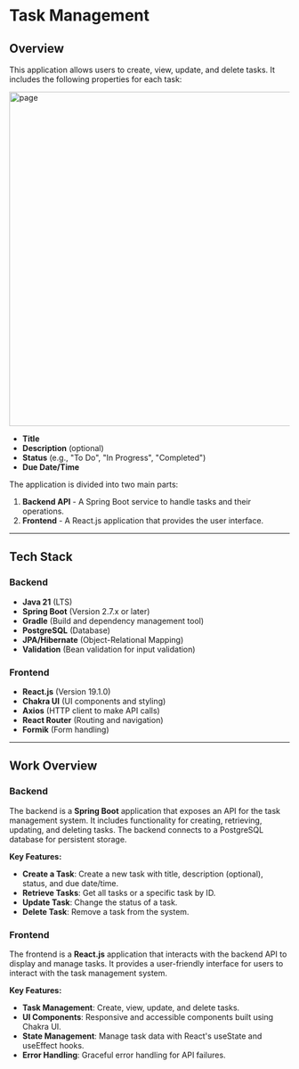 # Task Management

## Overview

This application allows users to create, view, update, and delete tasks. It includes the following properties for each task:

<img src="https://github.com/user-attachments/assets/8c2622b2-a1b3-48eb-82a9-1d49869de0d1" alt="page" width="600" height="auto" />


- **Title**
- **Description** (optional)
- **Status** (e.g., "To Do", "In Progress", "Completed")
- **Due Date/Time**

The application is divided into two main parts:
1. **Backend API** - A Spring Boot service to handle tasks and their operations.
2. **Frontend** - A React.js application that provides the user interface.

---

## Tech Stack

### Backend
- **Java 21** (LTS)
- **Spring Boot** (Version 2.7.x or later)
- **Gradle** (Build and dependency management tool)
- **PostgreSQL** (Database)
- **JPA/Hibernate** (Object-Relational Mapping)
- **Validation** (Bean validation for input validation)

### Frontend
- **React.js** (Version 19.1.0)
- **Chakra UI** (UI components and styling)
- **Axios** (HTTP client to make API calls)
- **React Router** (Routing and navigation)
- **Formik** (Form handling)

---

## Work Overview

### Backend

The backend is a **Spring Boot** application that exposes an API for the task management system. It includes functionality for creating, retrieving, updating, and deleting tasks. The backend connects to a PostgreSQL database for persistent storage.

**Key Features:**
- **Create a Task**: Create a new task with title, description (optional), status, and due date/time.
- **Retrieve Tasks**: Get all tasks or a specific task by ID.
- **Update Task**: Change the status of a task.
- **Delete Task**: Remove a task from the system.

### Frontend

The frontend is a **React.js** application that interacts with the backend API to display and manage tasks. It provides a user-friendly interface for users to interact with the task management system.

**Key Features:**
- **Task Management**: Create, view, update, and delete tasks.
- **UI Components**: Responsive and accessible components built using Chakra UI.
- **State Management**: Manage task data with React's useState and useEffect hooks.
- **Error Handling**: Graceful error handling for API failures.
